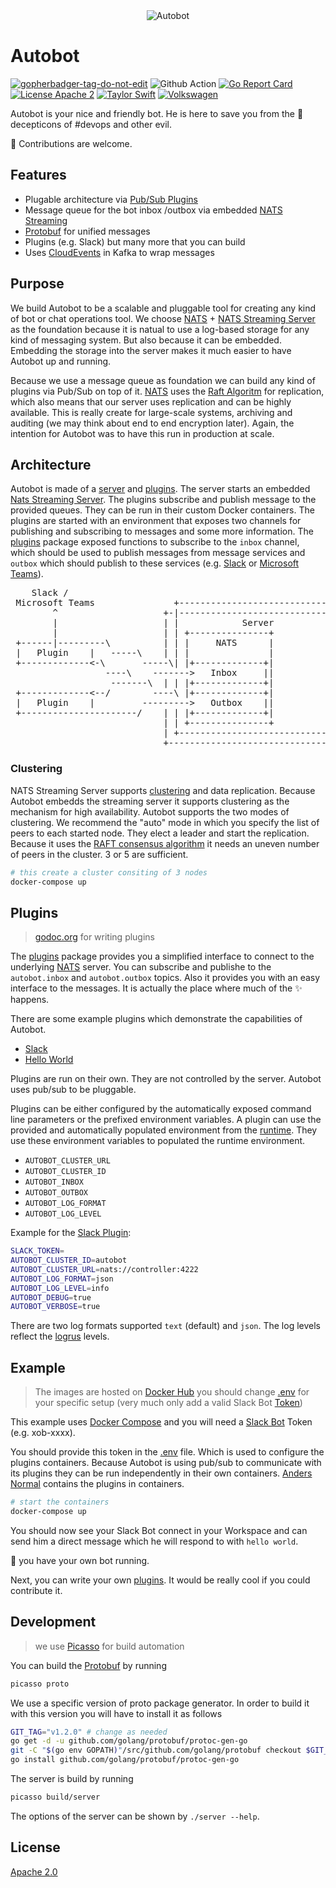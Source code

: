 <div align="center" styles="padding: 2rem;">
  <img src="https://github.com/andersnormal/autobot/blob/master/images/logo.png?raw=true" alt="Autobot"/>
</div>

# Autobot

<a href='https://github.com/jpoles1/gopherbadger' target='_blank'>![gopherbadger-tag-do-not-edit](https://img.shields.io/badge/Go%20Coverage-42%25-brightgreen.svg?longCache=true&style=flat)</a>
![Github Action](https://github.com/andersnormal/autobot/workflows/Test%20%26%20Build/badge.svg)
[![Go Report Card](https://goreportcard.com/badge/github.com/andersnormal/autobot)](https://goreportcard.com/report/github.com/andersnormal/autobot)
[![License Apache 2](https://img.shields.io/badge/License-Apache2-blue.svg)](https://www.apache.org/licenses/LICENSE-2.0)
[![Taylor Swift](https://img.shields.io/badge/secured%20by-taylor%20swift-brightgreen.svg)](https://twitter.com/SwiftOnSecurity)
[![Volkswagen](https://auchenberg.github.io/volkswagen/volkswargen_ci.svg?v=1)](https://github.com/auchenberg/volkswagen)

Autobot is your nice and friendly bot. He is here to save you from the :japanese_ogre: decepticons of #devops and other evil.

:see_no_evil: Contributions are welcome.

## Features

* Plugable architecture via [Pub/Sub Plugins](https://github.com/andersnormal/autobot/tree/master/pkg/plugins)
* Message queue for the bot inbox /outbox via embedded [NATS Streaming](https://github.com/nats-io/stan.go)
* [Protobuf](/proto/plugin.proto) for unified messages
* Plugins (e.g. Slack) but many more that you can build
* Uses [CloudEvents](https://cloudevents.io/) in Kafka to wrap messages

## Purpose

We build Autobot to be a scalable and pluggable tool for creating any kind of bot or chat operations tool. We choose [NATS](https://nats.io/) + [NATS Streaming Server](https://github.com/nats-io/nats-streaming-server) as the foundation because it is natual to use a log-based storage for any kind of messaging system. But also because it can be embedded. Embedding the storage into the server makes it much easier to have Autobot up and running.

Because we use a message queue as foundation we can build any kind of plugins via Pub/Sub on top of it. [NATS](https://nats.io) uses the [Raft Algoritm](https://raft.github.io/) for replication, which also means that our server uses replication and can be highly available. This is really create for large-scale systems, archiving and auditing (we may think about end to end encryption later). Again, the intention for Autobot was to have this run in production at scale.

## Architecture

Autobot is made of a [server](/server) and [plugins](/plugins). The server starts an embedded [Nats Streaming Server](https://github.com/nats-io/nats-streaming-server). The plugins subscribe and publish message to the provided queues. They can be run in their custom Docker containers. The plugins are started with an environment that exposes two channels for publishing and subscribing to messages and some more information. The [plugins](/pkg/plugins) package exposed functions to subscribe to the `inbox` channel, which should be used to publish messages from message services and `outbox` which should publish to these services (e.g. [Slack](https://slack.com) or [Microsoft Teams](https://products.office.com/microsoft-teams/free)).

<pre>
    Slack /                                                                
 Microsoft Teams               +-----------------------------------+    
        ^                    +-|---------------------------------+ |    
        |                    | |            Server               | |    
        |                    | | +---------------+               | |    
 +------|---------\          | | |     NATS      |               | |    
 |   Plugin    |   -----\    | | |               |               | |    
 +-------------<-\       -----\| |+-------------+|               | |    
                  ----\    ------->   Inbox     ||               | |    
                   -------\  | | |+-------------+|               | |    
 +-------------<--/        ----\ |+-------------+|               | |    
 |   Plugin    |         --------->   Outbox    ||               | |    
 +----------------------/    | | |+-------------+|               | |    
                             | | +---------------+               | |    
                             | +-----------------------------------+    
                             +-----------------------------------+  
</pre>

### Clustering

NATS Streaming Server supports [clustering](https://nats-io.github.io/docs/nats_streaming/clustering/clustering.html) and data replication. Because Autobot embedds the streaming server it supports clustering as the mechanism for high availability. Autobot supports the two modes of clustering. We recommend the "auto" mode in which you specify the list of peers to each started node. They elect a leader and start the replication. Because it uses the [RAFT consensus algorithm](https://raft.github.io/) it needs an uneven number of peers in the cluster. 3 or 5 are sufficient.

```bash
# this create a cluster consiting of 3 nodes
docker-compose up
```

## Plugins

> [godoc.org](https://godoc.org/github.com/andersnormal/autobot/pkg/plugins) for writing plugins

The [plugins](https://godoc.org/github.com/andersnormal/autobot/pkg/plugins) package provides you a simplified interface to connect to the underlying [NATS](https://nats.io) server. You can subscribe and publishe to the `autobot.inbox` and `autobot.outbox` topics. Also it provides you with an easy interface to the messages. It is actually the place where much of the :sparkles: happens.

There are some example plugins which demonstrate the capabilities of Autobot.

* [Slack](https://github.com/andersnormal/autobot-plugin-slack)
* [Hello World](https://github.com/andersnormal/autobot-plugin-hello-world)

Plugins are run on their own. They are not controlled by the server. Autobot uses pub/sub to be pluggable. 

Plugins can be either configured by the automatically exposed command line parameters or the prefixed environment variables. A plugin can use the provided and automatically populated environment from the [runtime](https://godoc.org/github.com/andersnormal/autobot/pkg/plugins/runtime). They use these environment variables to populated the runtime environment.

* `AUTOBOT_CLUSTER_URL`
* `AUTOBOT_CLUSTER_ID`
* `AUTOBOT_INBOX`
* `AUTOBOT_OUTBOX`
* `AUTOBOT_LOG_FORMAT`
* `AUTOBOT_LOG_LEVEL`

Example for the [Slack Plugin](https://github.com/andersnormal/autobot-plugin-slack):

```bash
SLACK_TOKEN=
AUTOBOT_CLUSTER_ID=autobot
AUTOBOT_CLUSTER_URL=nats://controller:4222
AUTOBOT_LOG_FORMAT=json
AUTOBOT_LOG_LEVEL=info
AUTOBOT_DEBUG=true
AUTOBOT_VERBOSE=true
```

There are two log formats supported `text` (default) and `json`. The log levels reflect the [logrus](https://github.com/sirupsen/logrus/blob/4f5fd631f16452fbd023813c1eb7dbd67130cb0c/logrus.go#L93) levels.

## Example

> The images are hosted on [Docker Hub](https://cloud.docker.com/u/andersnormal/repository/docker/andersnormal/autobot)
> you should change [.env](/.env) for your specific setup (very much only add a valid Slack Bot [Token](https://api.slack.com/docs/token-types))

This example uses [Docker Compose](https://docs.docker.com/compose/) and you will need a [Slack Bot](https://api.slack.com/bot-users) Token (e.g. xob-xxxx).

You should provide this token in the [.env](https://github.com/andersnormal/autobot/.env) file. Which is used to configure the plugins containers. Because Autobot is using pub/sub to communicate with its plugins they can be run independently in their own containers. [Anders Normal](https://cloud.docker.com/u/andersnormal) contains the plugins in containers. 

```bash
# start the containers
docker-compose up
```

You should now see your Slack Bot connect in your Workspace and can send him a direct message which he will respond to with `hello world`. 

:raised_hands: you have your own bot running.

Next, you can write your own [plugins](https://godoc.org/github.com/andersnormal/autobot/pkg/plugins). It would be really cool if you could contribute it.

## Development

> we use [Picasso](https://github.com/andersnormal/picasso) for build automation 

You can build the [Protobuf](/proto) by running 

```bash
picasso proto
```

We use a specific version of proto package generator. In order to build it with this version you will have to install it as follows

```bash
GIT_TAG="v1.2.0" # change as needed
go get -d -u github.com/golang/protobuf/protoc-gen-go
git -C "$(go env GOPATH)"/src/github.com/golang/protobuf checkout $GIT_TAG
go install github.com/golang/protobuf/protoc-gen-go
```

The server is build by running

```bash
picasso build/server
```

The options of the server can be shown by `./server --help`.

## License

[Apache 2.0](/LICENSE)
